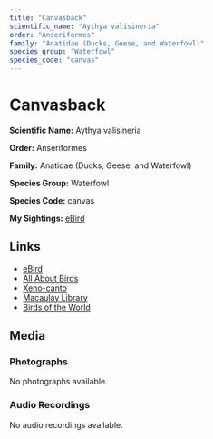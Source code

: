 ```yaml
---
title: "Canvasback"
scientific_name: "Aythya valisineria"
order: "Anseriformes"
family: "Anatidae (Ducks, Geese, and Waterfowl)"
species_group: "Waterfowl"
species_code: "canvas"
---
```


# Canvasback

**Scientific Name:** Aythya valisineria

**Order:** Anseriformes

**Family:** Anatidae (Ducks, Geese, and Waterfowl)

**Species Group:** Waterfowl

**Species Code:** canvas

**My Sightings:** [eBird](https://ebird.org/lifelist?r=world&time=life&spp=canvas)

## Links
* [eBird](https://ebird.org/species/canvas) 
* [All About Birds](https://www.allaboutbirds.org/guide/canvas) 
* [Xeno-canto](https://www.xeno-canto.org/species/canvas) 
* [Macaulay Library](https://search.macaulaylibrary.org/catalog?taxonCode=canvas&sort=rating_rank_desc)
* [Birds of the World](https://birdsoftheworld.org/bow/species/canvas)

## Media
### Photographs
No photographs available.

### Audio Recordings
No audio recordings available.
